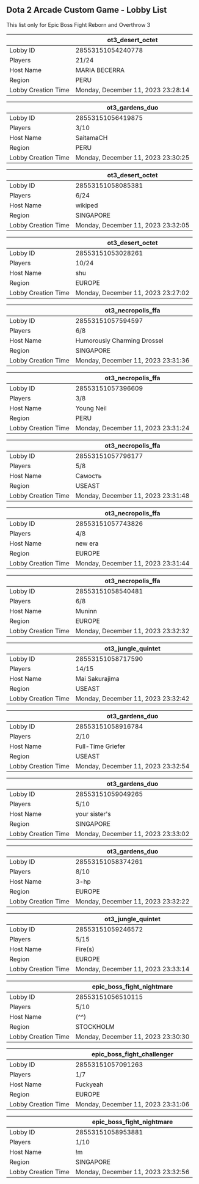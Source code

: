 ## Dota 2 Arcade Custom Game - Lobby List

This list only for Epic Boss Fight Reborn and Overthrow 3

|  | ot3_desert_octet |
| ------ | ------ |
| Lobby ID | 28553151054240778 |
| Players | 21/24 |
| Host Name | MARIA BECERRA |
| Region | PERU |
| Lobby Creation Time | Monday, December 11, 2023 23:28:14 |


|  | ot3_gardens_duo |
| ------ | ------ |
| Lobby ID | 28553151056419875 |
| Players | 3/10 |
| Host Name | SaitamaCH |
| Region | PERU |
| Lobby Creation Time | Monday, December 11, 2023 23:30:25 |


|  | ot3_desert_octet |
| ------ | ------ |
| Lobby ID | 28553151058085381 |
| Players | 6/24 |
| Host Name | wikiped |
| Region | SINGAPORE |
| Lobby Creation Time | Monday, December 11, 2023 23:32:05 |


|  | ot3_desert_octet |
| ------ | ------ |
| Lobby ID | 28553151053028261 |
| Players | 10/24 |
| Host Name | shu |
| Region | EUROPE |
| Lobby Creation Time | Monday, December 11, 2023 23:27:02 |


|  | ot3_necropolis_ffa |
| ------ | ------ |
| Lobby ID | 28553151057594597 |
| Players | 6/8 |
| Host Name | Humorously Charming Drossel |
| Region | SINGAPORE |
| Lobby Creation Time | Monday, December 11, 2023 23:31:36 |


|  | ot3_necropolis_ffa |
| ------ | ------ |
| Lobby ID | 28553151057396609 |
| Players | 3/8 |
| Host Name | Young Neil |
| Region | PERU |
| Lobby Creation Time | Monday, December 11, 2023 23:31:24 |


|  | ot3_necropolis_ffa |
| ------ | ------ |
| Lobby ID | 28553151057796177 |
| Players | 5/8 |
| Host Name | Самость |
| Region | USEAST |
| Lobby Creation Time | Monday, December 11, 2023 23:31:48 |


|  | ot3_necropolis_ffa |
| ------ | ------ |
| Lobby ID | 28553151057743826 |
| Players | 4/8 |
| Host Name | new era |
| Region | EUROPE |
| Lobby Creation Time | Monday, December 11, 2023 23:31:44 |


|  | ot3_necropolis_ffa |
| ------ | ------ |
| Lobby ID | 28553151058540481 |
| Players | 6/8 |
| Host Name | Muninn |
| Region | EUROPE |
| Lobby Creation Time | Monday, December 11, 2023 23:32:32 |


|  | ot3_jungle_quintet |
| ------ | ------ |
| Lobby ID | 28553151058717590 |
| Players | 14/15 |
| Host Name | Mai Sakurajima |
| Region | USEAST |
| Lobby Creation Time | Monday, December 11, 2023 23:32:42 |


|  | ot3_gardens_duo |
| ------ | ------ |
| Lobby ID | 28553151058916784 |
| Players | 2/10 |
| Host Name | Full-Time Griefer |
| Region | USEAST |
| Lobby Creation Time | Monday, December 11, 2023 23:32:54 |


|  | ot3_gardens_duo |
| ------ | ------ |
| Lobby ID | 28553151059049265 |
| Players | 5/10 |
| Host Name | your sister's |
| Region | SINGAPORE |
| Lobby Creation Time | Monday, December 11, 2023 23:33:02 |


|  | ot3_gardens_duo |
| ------ | ------ |
| Lobby ID | 28553151058374261 |
| Players | 8/10 |
| Host Name | 3-hp |
| Region | EUROPE |
| Lobby Creation Time | Monday, December 11, 2023 23:32:22 |


|  | ot3_jungle_quintet |
| ------ | ------ |
| Lobby ID | 28553151059246572 |
| Players | 5/15 |
| Host Name | Fire(s) |
| Region | EUROPE |
| Lobby Creation Time | Monday, December 11, 2023 23:33:14 |


|  | epic_boss_fight_nightmare |
| ------ | ------ |
| Lobby ID | 28553151056510115 |
| Players | 5/10 |
| Host Name | (^^) |
| Region | STOCKHOLM |
| Lobby Creation Time | Monday, December 11, 2023 23:30:30 |


|  | epic_boss_fight_challenger |
| ------ | ------ |
| Lobby ID | 28553151057091263 |
| Players | 1/7 |
| Host Name | Fuckyeah |
| Region | EUROPE |
| Lobby Creation Time | Monday, December 11, 2023 23:31:06 |


|  | epic_boss_fight_nightmare |
| ------ | ------ |
| Lobby ID | 28553151058953881 |
| Players | 1/10 |
| Host Name | !m |
| Region | SINGAPORE |
| Lobby Creation Time | Monday, December 11, 2023 23:32:56 |


